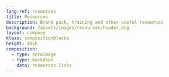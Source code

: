 ```yaml
---
lang-ref: resources
title: Resources
description: Brand pack, training and other useful resources
background: /assets/images/resources/header.png
layout: compose
klass: compositionBlocks
height: 40vh
composition:
  - type: heroImage
  - type: markdown
    data: resources.links
---
```

